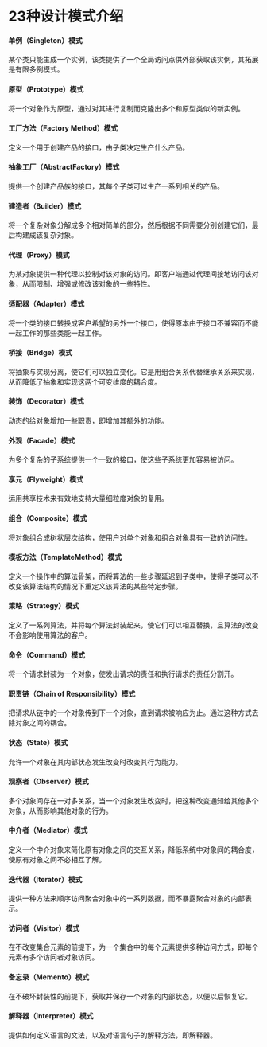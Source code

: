 # 23种设计模式介绍

#### 单例（Singleton）模式
  某个类只能生成一个实例，该类提供了一个全局访问点供外部获取该实例，其拓展是有限多例模式。
#### 原型（Prototype）模式
将一个对象作为原型，通过对其进行复制而克隆出多个和原型类似的新实例。
#### 工厂方法（Factory Method）模式
定义一个用于创建产品的接口，由子类决定生产什么产品。
#### 抽象工厂（AbstractFactory）模式
提供一个创建产品族的接口，其每个子类可以生产一系列相关的产品。
#### 建造者（Builder）模式
将一个复杂对象分解成多个相对简单的部分，然后根据不同需要分别创建它们，最后构建成该复杂对象。
#### 代理（Proxy）模式
为某对象提供一种代理以控制对该对象的访问。即客户端通过代理间接地访问该对象，从而限制、增强或修改该对象的一些特性。
#### 适配器（Adapter）模式
将一个类的接口转换成客户希望的另外一个接口，使得原本由于接口不兼容而不能一起工作的那些类能一起工作。
#### 桥接（Bridge）模式
将抽象与实现分离，使它们可以独立变化。它是用组合关系代替继承关系来实现，从而降低了抽象和实现这两个可变维度的耦合度。
#### 装饰（Decorator）模式
动态的给对象增加一些职责，即增加其额外的功能。
#### 外观（Facade）模式
为多个复杂的子系统提供一个一致的接口，使这些子系统更加容易被访问。
#### 享元（Flyweight）模式
运用共享技术来有效地支持大量细粒度对象的复用。
#### 组合（Composite）模式
将对象组合成树状层次结构，使用户对单个对象和组合对象具有一致的访问性。
#### 模板方法（TemplateMethod）模式
定义一个操作中的算法骨架，而将算法的一些步骤延迟到子类中，使得子类可以不改变该算法结构的情况下重定义该算法的某些特定步骤。
#### 策略（Strategy）模式
定义了一系列算法，并将每个算法封装起来，使它们可以相互替换，且算法的改变不会影响使用算法的客户。
#### 命令（Command）模式
将一个请求封装为一个对象，使发出请求的责任和执行请求的责任分割开。
#### 职责链（Chain of Responsibility）模式
把请求从链中的一个对象传到下一个对象，直到请求被响应为止。通过这种方式去除对象之间的耦合。
#### 状态（State）模式
允许一个对象在其内部状态发生改变时改变其行为能力。
#### 观察者（Observer）模式
多个对象间存在一对多关系，当一个对象发生改变时，把这种改变通知给其他多个对象，从而影响其他对象的行为。
#### 中介者（Mediator）模式
定义一个中介对象来简化原有对象之间的交互关系，降低系统中对象间的耦合度，使原有对象之间不必相互了解。
#### 迭代器（Iterator）模式
提供一种方法来顺序访问聚合对象中的一系列数据，而不暴露聚合对象的内部表示。
#### 访问者（Visitor）模式
在不改变集合元素的前提下，为一个集合中的每个元素提供多种访问方式，即每个元素有多个访问者对象访问。
#### 备忘录（Memento）模式
在不破坏封装性的前提下，获取并保存一个对象的内部状态，以便以后恢复它。
#### 解释器（Interpreter）模式
提供如何定义语言的文法，以及对语言句子的解释方法，即解释器。
